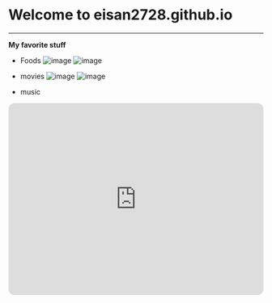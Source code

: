 # Welcome to eisan2728.github.io
---
**My favorite stuff**
- Foods 
![image](https://static.toiimg.com/thumb/61589069.cms?width=1200&height=900)
![image](https://www.aheadofthyme.com/wp-content/uploads/2021/01/spaghetti-carbonara.jpg)

- movies 
![image](https://assets-prd.ignimgs.com/2022/10/03/wakanda-forever-poster-button-1664815714839.jpg)
![image](https://lumiere-a.akamaihd.net/v1/images/p_drstrangeinthemultiverseofmadness_245_476cabb1.jpeg)

- music
<iframe style="border-radius:12px" src="https://open.spotify.com/embed/playlist/7j0cqSyR4DZg0IwcNxWHVU?utm_source=generator" width="100%" height="380" frameBorder="0" allowfullscreen="" allow="autoplay; clipboard-write; encrypted-media; fullscreen; picture-in-picture" loading="lazy"></iframe>

